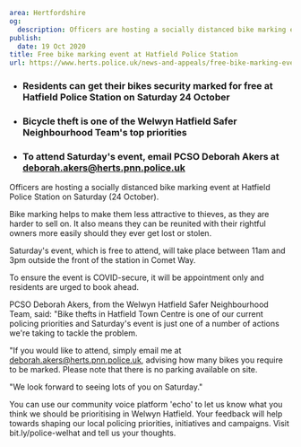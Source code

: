 ```yaml
area: Hertfordshire
og:
  description: Officers are hosting a socially distanced bike marking event at Hatfield Police Station on Saturday (24 October).
publish:
  date: 19 Oct 2020
title: Free bike marking event at Hatfield Police Station
url: https://www.herts.police.uk/news-and-appeals/free-bike-marking-event-at-hatfield-police-station-0760
```

* ### Residents can get their bikes security marked for free at Hatfield Police Station on Saturday 24 October

 * ### Bicycle theft is one of the Welwyn Hatfield Safer Neighbourhood Team's top priorities

 * ### To attend Saturday's event, email PCSO Deborah Akers at deborah.akers@herts.pnn.police.uk

Officers are hosting a socially distanced bike marking event at Hatfield Police Station on Saturday (24 October).

Bike marking helps to make them less attractive to thieves, as they are harder to sell on. It also means they can be reunited with their rightful owners more easily should they ever get lost or stolen.

Saturday's event, which is free to attend, will take place between 11am and 3pm outside the front of the station in Comet Way.

To ensure the event is COVID-secure, it will be appointment only and residents are urged to book ahead.

PCSO Deborah Akers, from the Welwyn Hatfield Safer Neighbourhood Team, said: "Bike thefts in Hatfield Town Centre is one of our current policing priorities and Saturday's event is just one of a number of actions we're taking to tackle the problem.

"If you would like to attend, simply email me at deborah.akers@herts.pnn.police.uk, advising how many bikes you require to be marked. Please note that there is no parking available on site.

"We look forward to seeing lots of you on Saturday."

You can use our community voice platform 'echo' to let us know what you think we should be prioritising in Welwyn Hatfield. Your feedback will help towards shaping our local policing priorities, initiatives and campaigns. Visit bit.ly/police-welhat and tell us your thoughts.
